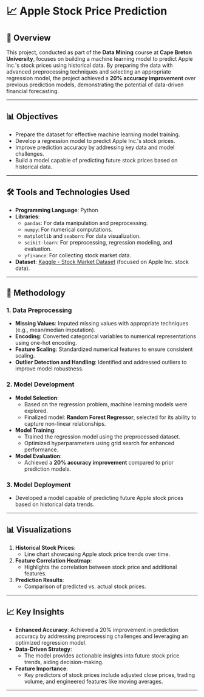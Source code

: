 # 📈 Apple Stock Price Prediction

## 📌 Overview
This project, conducted as part of the **Data Mining** course at **Cape Breton University**, focuses on building a machine learning model to predict Apple Inc.'s stock prices using historical data. By preparing the data with advanced preprocessing techniques and selecting an appropriate regression model, the project achieved a **20% accuracy improvement** over previous prediction models, demonstrating the potential of data-driven financial forecasting.

---


## 📊 Objectives
- Prepare the dataset for effective machine learning model training.
- Develop a regression model to predict Apple Inc.'s stock prices.
- Improve prediction accuracy by addressing key data and model challenges.
- Build a model capable of predicting future stock prices based on historical data.

---

## 🛠 Tools and Technologies Used
- **Programming Language**: Python
- **Libraries**:
  - `pandas`: For data manipulation and preprocessing.
  - `numpy`: For numerical computations.
  - `matplotlib` and `seaborn`: For data visualization.
  - `scikit-learn`: For preprocessing, regression modeling, and evaluation.
  - `yfinance`: For collecting stock market data.
- **Dataset**: [Kaggle - Stock Market Dataset](https://www.kaggle.com/) (focused on Apple Inc. stock data).

---

## 📜 Methodology

### **1. Data Preprocessing**
- **Missing Values**: Imputed missing values with appropriate techniques (e.g., mean/median imputation).
- **Encoding**: Converted categorical variables to numerical representations using one-hot encoding.
- **Feature Scaling**: Standardized numerical features to ensure consistent scaling.
- **Outlier Detection and Handling**: Identified and addressed outliers to improve model robustness.

### **2. Model Development**
- **Model Selection**:
  - Based on the regression problem, machine learning models were explored.
  - Finalized model: **Random Forest Regressor**, selected for its ability to capture non-linear relationships.
- **Model Training**:
  - Trained the regression model using the preprocessed dataset.
  - Optimized hyperparameters using grid search for enhanced performance.
- **Model Evaluation**:
  - Achieved a **20% accuracy improvement** compared to prior prediction models.

### **3. Model Deployment**
- Developed a model capable of predicting future Apple stock prices based on historical data trends.

---

## 📊 Visualizations
1. **Historical Stock Prices**:
   - Line chart showcasing Apple stock price trends over time.
2. **Feature Correlation Heatmap**:
   - Highlights the correlation between stock price and additional features.
3. **Prediction Results**:
   - Comparison of predicted vs. actual stock prices.

---

## 📈 Key Insights
- **Enhanced Accuracy**: Achieved a 20% improvement in prediction accuracy by addressing preprocessing challenges and leveraging an optimized regression model.
- **Data-Driven Strategy**:
  - The model provides actionable insights into future stock price trends, aiding decision-making.
- **Feature Importance**:
  - Key predictors of stock prices include adjusted close prices, trading volume, and engineered features like moving averages.

---




